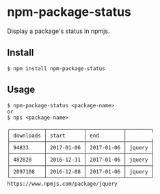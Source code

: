 # npm-package-status

Display a package's status in npmjs.
<!-- travis https://travis-ci.org/ -->
<!-- codecov https://codecov.io/gh -->
<!-- npm version badge: https://badge.fury.io/ -->

## Install
```
$ npm install npm-package-status
```

## Usage
```
$ npm-package-status <package-name>
or
$ nps <package-name>

┌───────────┬────────────┬────────────┬────────┐
│ downloads │ start      │ end        │
├───────────┼────────────┼────────────┼────────┤
│ 94833     │ 2017-01-06 │ 2017-01-06 │ jquery │
├───────────┼────────────┼────────────┼────────┤
│ 482828    │ 2016-12-31 │ 2017-01-06 │ jquery │
├───────────┼────────────┼────────────┼────────┤
│ 2097108   │ 2016-12-08 │ 2017-01-06 │ jquery │
└───────────┴────────────┴────────────┴────────┘
https://www.npmjs.com/package/jquery
```
